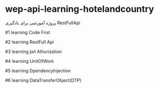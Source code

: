  
# wep-api-learning-hotelandcountry
پروژه آموزشی برای یادگیری RestFullApi 

#1 learning Code First

#2 learning RestFull Api

#3 learning jwt Athurization

#4 learning UnitOfWork

#5 learning DpendencyInjection

#6 learning DataTransferObject(DTP)

